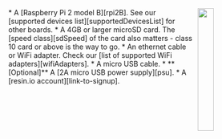 <img style="float: right;padding-left: 10px;" src="/img/raspberry-pi2/raspberry-pi2.png" width="25%">
* A [Raspberry Pi 2 model B][rpi2B]. See our [supported devices list][supportedDevicesList] for other boards.
* A 4GB or larger microSD card. The [speed class][sdSpeed] of the card also matters - class 10 card or above is the way to go.
* An ethernet cable or WiFi adapter. Check our [list of supported WiFi adapters][wifiAdapters].
* A micro USB cable.
* **[Optional]** A [2A micro USB power supply][psu].
* A [resin.io account][link-to-signup].

[rpi2B]:https://www.raspberrypi.org/products/raspberry-pi-2-model-b/
[psu]:https://www.raspberrypi.org/products/universal-power-supply/

[sdSpeed]:https://en.wikipedia.org/wiki/Secure_Digital#Speed_class_rating
[wifiAdapters]:/hardware/wifi-dongles/
[supportedDevicesList]:/hardware/devices/

[link-to-signup]:https://dashboard.resin.io/signup
